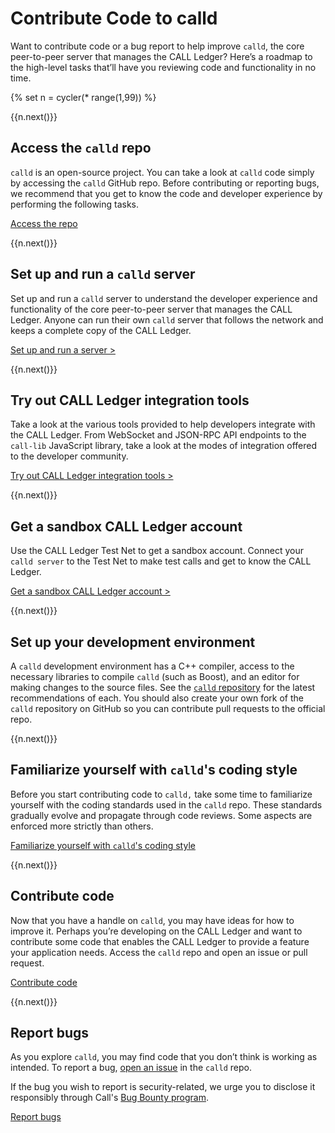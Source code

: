 # Contribute Code to calld

Want to contribute code or a bug report to help improve `calld`, the core peer-to-peer server that manages the CALL Ledger? Here’s a roadmap to the high-level tasks that’ll have you reviewing code and functionality in no time.

<!-- USE_CASE_STEPS_START -->
{% set n = cycler(* range(1,99)) %}

<span class="use-case-step-num">{{n.next()}}</span>
## Access the `calld` repo

`calld` is an open-source project. You can take a look at `calld` code simply by accessing the `calld` GitHub repo. Before contributing or reporting bugs, we recommend that you get to know the code and developer experience by performing the following tasks.

<span class="use-case-external-link btn btn-outline-secondary external-link">[Access the repo](https://github.com/callchain/call-lib)</span>

<span class="use-case-step-num">{{n.next()}}</span>
## Set up and run a `calld` server

Set up and run a `calld` server to understand the developer experience and functionality of the core peer-to-peer server that manages the CALL Ledger. Anyone can run their own `calld` server that follows the network and keeps a complete copy of the CALL Ledger.

[Set up and run a server >](manage-the-calld-server.html)

<span class="use-case-step-num">{{n.next()}}</span>
## Try out CALL Ledger integration tools

Take a look at the various tools provided to help developers integrate with the CALL Ledger. From WebSocket and JSON-RPC API endpoints to the `call-lib` JavaScript library, take a look at the modes of integration offered to the developer community.

[Try out CALL Ledger integration tools >](get-started-with-the-calld-api.html)

<span class="use-case-step-num">{{n.next()}}</span>
## Get a sandbox CALL Ledger account

Use the CALL Ledger Test Net to get a sandbox account. Connect your `calld server` to the Test Net to make test calls and get to know the CALL Ledger.

[Get a sandbox CALL Ledger account >](call-test-net-faucet.html)

<span class="use-case-step-num">{{n.next()}}</span>
## Set up your development environment

A `calld` development environment has a C++ compiler, access to the necessary libraries to compile `calld` (such as Boost), and an editor for making changes to the source files. See the [`calld` repository](https://github.com/callchain/call-lib) for the latest recommendations of each. You should also create your own fork of the `calld` repository on GitHub so you can contribute pull requests to the official repo. <!-- for future, awaiting links to a few calld repo md files - Nik -->


<span class="use-case-step-num">{{n.next()}}</span>
## Familiarize yourself with `calld`'s coding style

Before you start contributing code to `calld,` take some time to familiarize yourself with the coding standards used in the `calld` repo. These standards gradually evolve and propagate through code reviews. Some aspects are enforced more strictly than others.

<span class="use-case-external-link btn btn-outline-secondary external-link">[Familiarize yourself with `calld`'s coding style](https://github.com/callchain/call-lib/blob/develop/docs/CodingStyle.md)</span>

<span class="use-case-step-num">{{n.next()}}</span>
## Contribute code

Now that you have a handle on `calld`, you may have ideas for how to improve it. Perhaps you’re developing on the CALL Ledger and want to contribute some code that enables the CALL Ledger to provide a feature your application needs. Access the `calld` repo and open an issue or pull request.

<span class="use-case-external-link btn btn-outline-secondary external-link">[Contribute code](https://github.com/callchain/call-lib/pulls)</span>

<span class="use-case-step-num">{{n.next()}}</span>
## Report bugs

As you explore `calld`, you may find code that you don’t think is working as intended. To report a bug, [open an issue](https://github.com/callchain/call-lib/issues) in the `calld` repo.

If the bug you wish to report is security-related, we urge you to disclose it responsibly through Call's [Bug Bounty program](http://www.callchain.live/bug-bounty/).

<span class="use-case-external-link btn btn-outline-secondary external-link">[Report bugs](https://github.com/callchain/call-lib/issues)</span>
